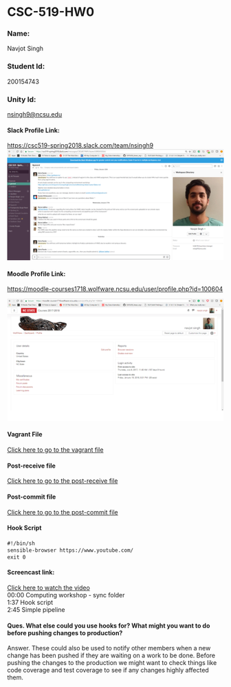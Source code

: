 # CSC-519-HW0

### Name:                                                          
Navjot Singh 

### Student Id:
200154743
### Unity Id: 
nsingh9@ncsu.edu

#### Slack Profile Link: 
https://csc519-spring2018.slack.com/team/nsingh9
![Flow Chart](slack.PNG)


#### Moodle Profile Link: 
https://moodle-courses1718.wolfware.ncsu.edu/user/profile.php?id=100604

![Flow Chart](moodle.png)


#### Vagrant File
[Click here to go to the vagrant file](https://github.ncsu.edu/nsingh9/CSC-519-HW0/blob/master/Vagrantfile)

#### Post-receive file
[Click here to go to the post-receive file](https://github.ncsu.edu/nsingh9/CSC-519-HW0/blob/master/post-receive)

#### Post-commit file
[Click here to go to the post-commit file](https://github.ncsu.edu/nsingh9/CSC-519-HW0/blob/master/post-commit)

#### Hook Script
```shell
#!/bin/sh
sensible-browser https://www.youtube.com/
exit 0
```


#### Screencast link:
[Click here to watch the video](https://www.youtube.com/watch?v=BRO5zzdeZoM)  
00:00 Computing workshop - sync folder  
1:37 Hook script  
2:45 Simple pipeline  

#### Ques. What else could you use hooks for? What might you want to do before pushing changes to production?
Answer. These could also be used to notify other members when a new change has been pushed if they are waiting on a work to be done. Before pushing the changes to the production we might want to check things like code coverage and test coverage to see if any changes highly affected them.
